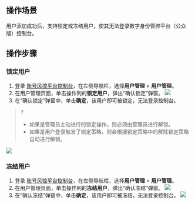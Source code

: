 ## 操作场景
用户添加成功后，支持锁定或冻结用户，使其无法登录数字身份管控平台（公众版）控制台。

## 操作步骤
### 锁定用户
1. 登录 [账号风控平台控制台](https://console.cloud.tencent.com/ciam/)，在左侧导航栏，选择**用户管理** > **用户管理**。
2. 在用户管理页面，单击操作列的**锁定用户**，弹出“确认锁定”弹窗。
![](https://main.qcloudimg.com/raw/d7e90576e49416f2ec1dc5bf1ac85f89.png)
3. 在“确认锁定”弹窗中，单击**确定**，该用户即可被锁定，无法登录控制台。
>?
>- 如果是管理员主动进行的锁定操作，则必须由管理员进行解锁。
>- 如果是用户登录触发了锁定策略，则会根据锁定策略中的解除锁定策略自动进行解锁。
>
![](https://main.qcloudimg.com/raw/dd0d8997be3485ad07f729a77a6684b4.png)

### 冻结用户
1. 登录 [账号风控平台控制台](https://console.cloud.tencent.com/ciam/)，在左侧导航栏，选择**用户管理** > **用户管理**。
2. 在用户管理页面，单击操作列的**冻结用户**，弹出“确认冻结”弹窗。
![](https://main.qcloudimg.com/raw/4a00b5132ecbbfee3d07919ec581fb72.png)
3. 在“确认冻结”弹窗中，单击**确定**，该用户即可被冻结，无法登录控制台。
![](https://main.qcloudimg.com/raw/238132fb598285752e1215757a867217.png)
